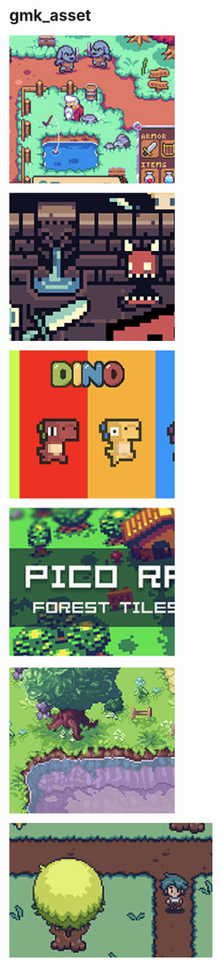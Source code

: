 # gmk_asset
[![rpg1](rpg1.png)](https://bakudas.itch.io/generic-rpg-pack)  

  
[![dungeon](dungeon.png)](https://0x72.itch.io/dungeontileset-ii)  

[![dino](dino.png)](https://arks.itch.io/dino-characters)  

[![pico](pico.png)](https://cluly.itch.io/pico-rpg-forest-tileset)  

[![field](field.png)](https://guttykreum.itch.io/field-of-green)  
 
 [![rpg](rpg2.png)](https://arktentrion.itch.io/pixel-rpg-asset-pack)  
 
 
